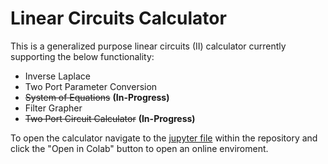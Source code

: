 # Linear Circuits Calculator

This is a generalized purpose linear circuits (II) calculator currently supporting the below functionality:
- Inverse Laplace
- Two Port Parameter Conversion
- ~~System of Equations~~ **(In-Progress)**
- Filter Grapher
- ~~Two Port Circuit Calculator~~ **(In-Progress)**

To open the calculator navigate to the [jupyter file](/Linear-Circuits-2-Calculator.ipynb) within the repository and click the "Open in Colab" button to open an online enviroment.




